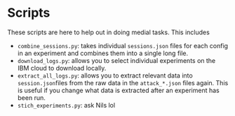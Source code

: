 # Scripts

These scripts are here to help out in doing medial tasks. This includes

- `combine_sessions.py`: takes individual `sessions.json` files for each config in an experiment and combines them into a single long file.
- `download_logs.py`: allows you to select individual experiments on the IBM cloud to download locally.
- `extract_all_logs.py`: allows you to extract relevant data into `session.json`files from the raw data in the `attack_*.json` files again. This is useful if you change what data is extracted after an experiment has been run.
- `stich_experiments.py`: ask Nils lol
